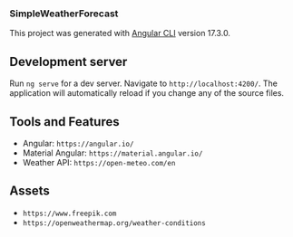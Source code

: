 ### SimpleWeatherForecast

This project was generated with [Angular CLI](https://github.com/angular/angular-cli) version 17.3.0.

## Development server

Run `ng serve` for a dev server. Navigate to `http://localhost:4200/`. The application will automatically reload if you change any of the source files.

## Tools and Features

- Angular: `https://angular.io/`
- Material Angular: `https://material.angular.io/`
- Weather API: `https://open-meteo.com/en`

## Assets
- `https://www.freepik.com`
- `https://openweathermap.org/weather-conditions`
